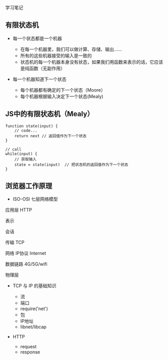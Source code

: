 学习笔记

## 有限状态机

- 每一个状态都是一个机器

   - 在每一个机器里，我们可以做计算、存储、输出......
   - 所有的这些机器接受的输入是一致的
   - 状态机的每一个机器本身没有状态，如果我们用函数来表示的话，它应该是纯函数（无副作用）

- 每一个机器知道下一个状态
   - 每个机器都有确定的下一个状态（Moore）
   - 每个机器根据输入决定下一个状态(Mealy)

## JS中的有限状态机（Mealy）

```
function state(input) {
    // code...
    return next // 返回值作为下一个状态
}

// call
while(input) {
    // 获取输入
    state = state(input)  // 把状态机的返回值作为下一个状态
}
```

## 浏览器工作原理

- ISO-OSI 七层网络模型

应用层   HTTP

表示

会话

传输   TCP

网络   IP协议 Internet

数据链路  4G/5G/wifi

物理层

- TCP 与 IP 的基础知识

    - 流
    - 端口
    - require('net')
    - 包
    - IP地址
    - libnet/libcap

- HTTP
   - request
   - response

